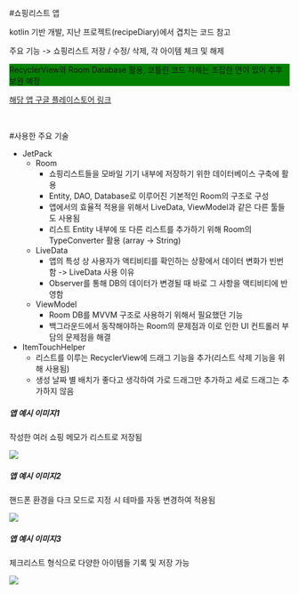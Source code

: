 #쇼핑리스트 앱

<p>kotlin 기반 개발, 지난 프로젝트(recipeDiary)에서 겹치는 코드 참고</p>
<p>주요 기능 -> 쇼핑리스트 저장 / 수정/ 삭제, 각 아이템 체크 및 해제</p>
<p style="background-color:green;">RecyclerView와 Room Database 활용, 코틀린 코드 자체는 조잡한 면이 있어 추후 보완 예정</p>


[해당 앱 구글 플레이스토어 링크](https://play.google.com/store/apps/details?id=com.FallTurtle.shoppingcart)

<br>



#사용한 주요 기술

* JetPack
  * Room
    * 쇼핑리스트들을 모바일 기기 내부에 저장하기 위한 데이터베이스 구축에 활용
    * Entity, DAO, Database로 이루어진 기본적인 Room의 구조로 구성
    * 앱에서의 효율적 적용을 위해서 LiveData, ViewModel과 같은 다른 툴들도 사용됨
    * 리스트 Entity 내부에 또 다른 리스트를 추가하기 위해 Room의 TypeConverter 활용 (array -> String)
  * LiveData
    * 앱의 특성 상 사용자가 액티비티를 확인하는 상황에서 데이터 변화가 빈번함 -> LiveData 사용 이유
    * Observer를 통해 DB의 데이터가 변경될 때 바로 그 사항을 액티비티에 반영함
  * ViewModel
    * Room DB를 MVVM 구조로 사용하기 위해서 필요했던 기능
    * 백그라운드에서 동작해야하는 Room의 문제점과 이로 인한 UI 컨트롤러 부담의 문제점을 해결
* ItemTouchHelper
  * 리스트를 이루는 RecyclerView에 드래그 기능을 추가(리스트 삭제 기능을 위해 사용됨)
  * 생성 날짜 별 배치가 좋다고 생각하여 가로 드래그만 추가하고 세로 드래그는 추가하지 않음



<h5>앱 예시 이미지1</h5>
<p>작성한 여러 쇼핑 메모가 리스트로 저장됨</p>

<img src="https://user-images.githubusercontent.com/70795841/123509719-0fa61f00-d6b2-11eb-95b8-725d2f223847.jpg">

<h5>앱 예시 이미지2</h5>
<p>핸드폰 환경을 다크 모드로 지정 시 테마를 자동 변경하여 적용됨</p>

<img src="https://user-images.githubusercontent.com/70795841/123509728-23518580-d6b2-11eb-85fb-1d44347b5e7d.jpg">

<h5>앱 예시 이미지3</h5>
<p>체크리스트 형식으로 다양한 아이템들 기록 및 저장 가능</p>

<img src="https://user-images.githubusercontent.com/70795841/123509699-f309e700-d6b1-11eb-88a7-c1a26b755d03.jpg">

